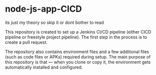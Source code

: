 # node-js-app-CICD

its just my theory so skip it or dont bother to read

This repository is created to set up a Jenkins CI/CD pipeline (either CICD pipeline or freestyle project pipeline).
The first step in the process is to create a pull request.

The repository also contains environment files and a few additional files (such as code files or APKs) required during setup.
The main purpose of this repository is that — when you clone or copy it, the environment gets automatically installed and configured.
